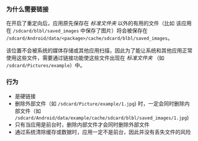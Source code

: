 ### 为什么需要链接

在开启了重定向后，应用原先保存在 _标准文件夹_ 以外的有用的文件（比如 该应用在 `/sdcard/blbl/saved_images` 中保存了图片）将会被保存在 `/sdcard/Android/data/<package>/cache/sdcard/blbl/saved_images`。

该位置不会被系统的媒体存储或其他应用扫描，因此为了能让系统和其他应用正常使用这些文件，需要通过链接功能使这些文件出现在 _标准文件夹_ （如 `/sdcard/Pictures/example`）中。

### 行为

* 是硬链接
* 删除外部文件（如 `/sdcard/Picture/example/1.jpg`) 时，一定会同时删除内部文件（如 `/sdcard/Android/data/example/cache/sdcard/blbl/saved_images/1.jpg`) 
* 只有当应用是前台时，删除内部文件才会同时删除外部文件
* 通过系统清除缓存或数据时，应用一定不是前台，因此并没有丢失文件的风险
